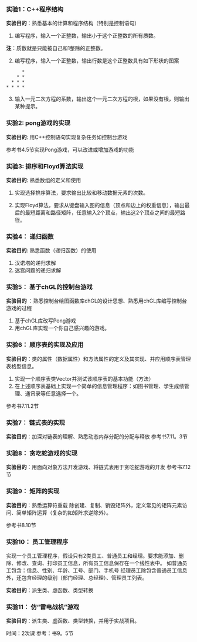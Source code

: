 
### 实验1：C++程序结构

**实验目的**：熟悉基本的计算和程序结构（特别是控制语句）

1. 编写程序，输入一个正整数，输出小于这个正整数的所有质数。

**注**：质数就是只能被自己和1整除的正整数。

2. 编写程序，输入一个正整数，输出行数是这个正整数具有如下形状的图案
```
      *
    * *
  * * *
* * * *
```
3. 输入一元二次方程的系数，输出这个一元二次方程的根，如果没有根，则输出某种提示。

### 实验2: pong游戏的实现

**实验目的**: 用C++控制语句实现复杂任务如控制台游戏

参考书4.5节实现Pong游戏，可以改进或增加游戏的功能

### 实验3: 排序和Floyd算法实现

**实验目的**: 熟悉数组的定义和使用

 1. 实现选择排序算法，要求输出比较和移动数据元素的次数。

 2. 实现Floyd算法，要求从键盘输入图的信息（顶点和边上的权重信息），输出最后的最短距离和路径矩阵，任意输入2个顶点，输出这2个顶点之间的最短路径。
 
 ### 实验4： 递归函数
 
 **实验目的**: 熟悉函数（递归函数）的使用
 
 1. 汉诺塔的递归求解
 2. 迷宫问题的递归求解
 
 ### 实验5： 基于chGL的控制台游戏
 
 **实验目的** ：熟悉控制台绘图函数库chGL的设计思想、熟悉用chGL库编写控制台游戏的过程
  1. 基于chGL库改写Pong游戏 
  2. 用chGL库实现一个你自己感兴趣的游戏。
 
### 实验6： 顺序表的实现及应用

**实验目的**：类的属性（数据属性）和方法属性的定义及其实现、并应用顺序表管理表格型信息。

1. 实现一个顺序表类Vector并测试该顺序表的基本功能（方法）
2. 在上述顺序表基础上实现一个简单的信息管理程序：如图书管理、学生成绩管理、通讯录等任意选择一个。

参考书7.11.2节

### 实验7： 链式表的实现

**实验目的**：加深对链表的理解、熟悉动态内存分配的分配与释放
参考书7.11。3节

### 实验8： 贪吃蛇游戏的实现

**实验目的**：用面向对象方法开发游戏、将链式表用于贪吃蛇游戏的开发
参考书7.12节

### 实验9： 矩阵的实现

**实验目的**：熟悉运算符重载
除创建、复制、销毁矩阵外，定义常见的矩阵元素访问、简单矩阵运算（复杂的如矩阵求逆除外）。

参考书8.10节

### 实验10： 员工管理程序

实现一个员工管理程序，假设只有2类员工、普通员工和经理。要求能添加、删除、修改、查询、打印员工信息，所有员工信息保存在一个线性表中。
如普通员工包含：信息、性别、年龄、工号、部门、手机号
经理员工除包含普通员工信息外，还包含经理的级别（部门经理、总经理）、管理员工列表。

**实验目的**：派生类、虚函数、类型转换

### 实验11： 仿“雷电战机”游戏

**实验目的**：派生类、虚函数、类型转换，并用于实战项目。

时间：2次课  参考：书9。5节
